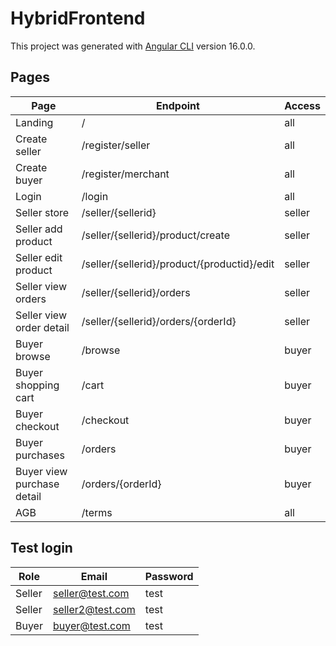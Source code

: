 # HybridFrontend

This project was generated with [Angular CLI](https://github.com/angular/angular-cli) version 16.0.0.

## Pages

| Page                       | Endpoint                                    | Access |
|----------------------------|---------------------------------------------|--------|
| Landing                    | /                                           | all    |
| Create seller              | /register/seller                            | all    |
| Create buyer               | /register/merchant                          | all    |
| Login                      | /login                                      | all    |
| Seller store               | /seller/{sellerid}                          | seller |
| Seller add product         | /seller/{sellerid}/product/create           | seller |
| Seller edit product        | /seller/{sellerid}/product/{productid}/edit | seller |
| Seller view orders         | /seller/{sellerid}/orders                   | seller |
| Seller view order detail   | /seller/{sellerid}/orders/{orderId}         | seller |
| Buyer browse               | /browse                                     | buyer  |
| Buyer shopping cart        | /cart                                       | buyer  |
| Buyer checkout             | /checkout                                   | buyer  |
| Buyer purchases            | /orders                                     | buyer  |
| Buyer view purchase detail | /orders/{orderId}                           | buyer  |
| AGB                        | /terms                                      | all    |

## Test login

| Role   | Email            | Password |
|--------|------------------|----------|
| Seller | seller@test.com  | test     |
| Seller | seller2@test.com | test     |
| Buyer  | buyer@test.com   | test     |
